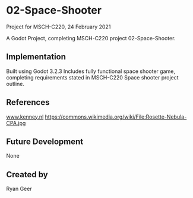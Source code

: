 
# 02-Space-Shooter
Project for MSCH-C220, 24 February 2021

A Godot Project, completing MSCH-C220 project 02-Space-Shooter.

## Implementation
Built using Godot 3.2.3
Includes fully functional space shooter game, completing requirements stated in MSCH-C220 Space shooter project outline.

## References
www.kenney.nl
https://commons.wikimedia.org/wiki/File:Rosette-Nebula-CPA.jpg

## Future Development
None

## Created by 
Ryan Geer
